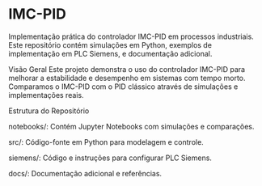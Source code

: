# IMC-PID

Implementação prática do controlador IMC-PID em processos industriais. Este repositório contém simulações em Python, exemplos de implementação em PLC Siemens, e documentação adicional.

Visão Geral
Este projeto demonstra o uso do controlador IMC-PID para melhorar a estabilidade e desempenho em sistemas com tempo morto. Comparamos o IMC-PID com o PID clássico através de simulações e implementações reais.

Estrutura do Repositório

notebooks/: Contém Jupyter Notebooks com simulações e comparações.

src/: Código-fonte em Python para modelagem e controle.

siemens/: Código e instruções para configurar PLC Siemens.

docs/: Documentação adicional e referências.
